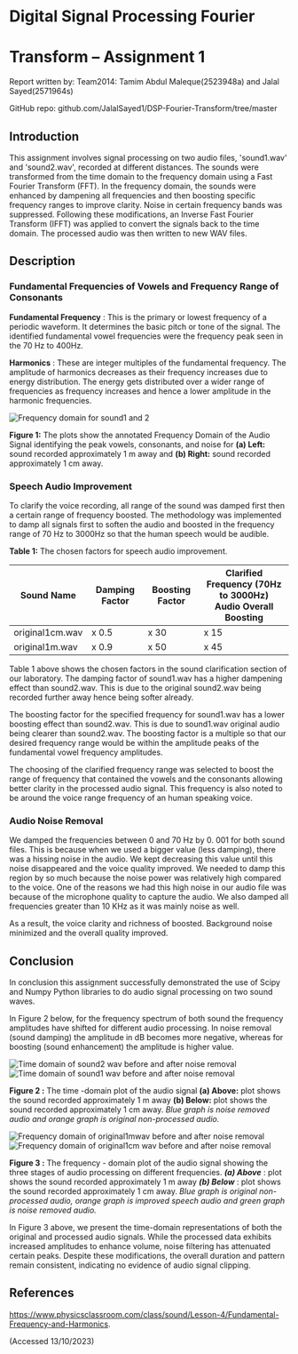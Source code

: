 # Digital Signal Processing Fourier

# Transform – Assignment 1

Report written by:
Team2014: Tamim Abdul Maleque(2523948a) and Jalal Sayed(2571964s)

GitHub repo: github.com/JalalSayed1/DSP-Fourier-Transform/tree/master

## Introduction

This assignment involves signal processing on two audio files, 'sound1.wav' and 'sound2.wav',
recorded at different distances. The sounds were transformed from the time domain to the
frequency domain using a Fast Fourier Transform (FFT). In the frequency domain, the sounds were
enhanced by dampening all frequencies and then boosting specific frequency ranges to improve
clarity. Noise in certain frequency bands was suppressed. Following these modifications, an Inverse
Fast Fourier Transform (IFFT) was applied to convert the signals back to the time domain. The
processed audio was then written to new WAV files.

## Description

### Fundamental Frequencies of Vowels and Frequency Range of Consonants

**Fundamental Frequency** : This is the primary or lowest frequency of a periodic waveform. It
determines the basic pitch or tone of the signal. The identified fundamental vowel frequencies were
the frequency peak seen in the 70 Hz to 400Hz.

**Harmonics** : These are integer multiples of the fundamental frequency. The amplitude of harmonics
decreases as their frequency increases due to energy distribution. The energy gets distributed over a
wider range of frequencies as frequency increases and hence a lower amplitude in the harmonic
frequencies.

![Frequency domain for sound1 and 2](https://github.com/JalalSayed1/DSP-Fourier-Transform/assets/92950538/f61bf1c1-0288-4dc3-b052-8180d6ec3382)

**Figure 1:** The plots show the annotated Frequency Domain of the Audio Signal identifying the peak vowels,
consonants, and noise for **(a) Left:** sound recorded approximately 1 m away and **(b) Right:** sound recorded
approximately 1 cm away.


### Speech Audio Improvement

To clarify the voice recording, all range of the sound was damped first then a certain range of
frequency boosted. The methodology was implemented to damp all signals first to soften the audio
and boosted in the frequency range of 70 Hz to 3000Hz so that the human speech would be audible.

**Table 1:** The chosen factors for speech audio improvement.

| Sound Name  | Damping Factor | Boosting Factor | Clarified Frequency (70Hz to 3000Hz) <br/> Audio Overall Boosting |
|------------|----------------|-----------------|---------------------------------------------------------------|
| original1cm.wav | x 0.5           | x 30         | x 15                                                          |
| original1m.wav | x 0.9           | x 50         | x 45                                                          |

Table 1 above shows the chosen factors in the sound clarification section of our laboratory. The
damping factor of sound1.wav has a higher dampening effect than sound2.wav. This is due to the
original sound2.wav being recorded further away hence being softer already.

The boosting factor for the specified frequency for sound1.wav has a lower boosting effect than
sound2.wav. This is due to sound1.wav original audio being clearer than sound2.wav. The boosting
factor is a multiple so that our desired frequency range would be within the amplitude peaks of the
fundamental vowel frequency amplitudes.

The choosing of the clarified frequency range was selected to boost the range of frequency that
contained the vowels and the consonants allowing better clarity in the processed audio signal. This
frequency is also noted to be around the voice range frequency of an human speaking voice.

### Audio Noise Removal

We damped the frequencies between 0 and 70 Hz by 0. 001 for both sound files. This is because
when we used a bigger value (less damping), there was a hissing noise in the audio. We kept
decreasing this value until this noise disappeared and the voice quality improved. We needed to
damp this region by so much because the noise power was relatively high compared to the voice.
One of the reasons we had this high noise in our audio file was because of the microphone quality to
capture the audio. We also damped all frequencies greater than 10 KHz as it was mainly noise as
well.

As a result, the voice clarity and richness of boosted. Background noise minimized and the overall
quality improved.


## Conclusion

In conclusion this assignment successfully demonstrated the use of Scipy and Numpy Python libraries
to do audio signal processing on two sound waves.

In Figure 2 below, for the frequency spectrum of both sound the frequency amplitudes have shifted
for different audio processing. In noise removal (sound damping) the amplitude in dB becomes more
negative, whereas for boosting (sound enhancement) the amplitude is higher value.

![Time domain of sound2 wav before and after noise removal](https://github.com/JalalSayed1/DSP-Fourier-Transform/assets/92950538/f9cc72a6-86ba-418d-b421-956e573a417b)
![Time domain of sound1 wav before and after noise removal](https://github.com/JalalSayed1/DSP-Fourier-Transform/assets/92950538/6f5399cd-0361-417c-bce0-1fb35e472605)

**Figure 2 :** The time -domain plot of the audio signal **(a) Above:** plot shows the sound recorded approximately
1 m away **(b) Below:** plot shows the sound recorded approximately 1 cm away. _Blue graph is noise removed
audio and orange graph is original non-processed audio._

![Frequency domain of original1mwav before and after noise removal](https://github.com/JalalSayed1/DSP-Fourier-Transform/assets/92950538/394676a6-f657-4062-89b3-d04071dedf4e)
![Frequency domain of original1cm wav before and after noise removal](https://github.com/JalalSayed1/DSP-Fourier-Transform/assets/92950538/3659f29f-13f1-46a6-81cc-e67a64ff5527)

**Figure 3 :** The frequency - domain plot of the audio signal showing the three stages of audio processing on
different frequencies. **_(a) Above_** : plot shows the sound recorded approximately 1 m away **_(b) Below_** : plot shows
the sound recorded approximately 1 cm away. _Blue graph is original non-processed audio, orange graph is
improved speech audio and green graph is noise removed audio._

In Figure 3 above, we present the time-domain representations of both the original and processed
audio signals. While the processed data exhibits increased amplitudes to enhance volume, noise
filtering has attenuated certain peaks. Despite these modifications, the overall duration and pattern
remain consistent, indicating no evidence of audio signal clipping.

## References

https://www.physicsclassroom.com/class/sound/Lesson-4/Fundamental-Frequency-and-Harmonics.

(Accessed 13/10/2023)
